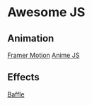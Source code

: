 # Awesome JS

## Animation
[Framer Motion](https://framer.com/motion)
[Anime JS](https://animejs.com/)

## Effects
[Baffle](https://camwiegert.github.io/baffle/)